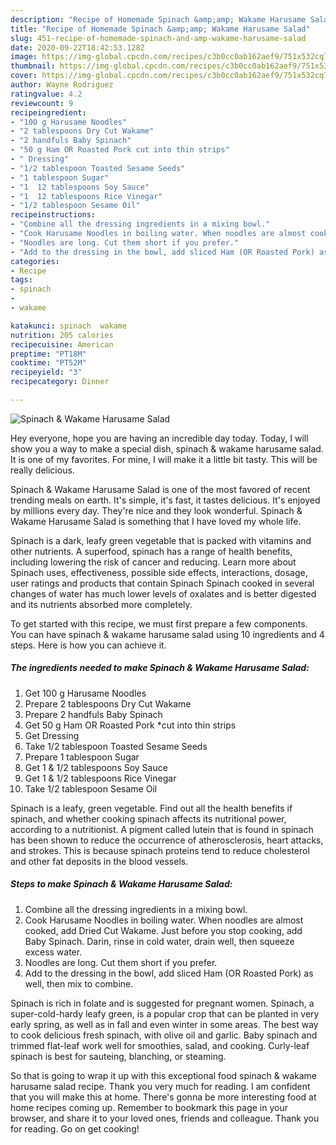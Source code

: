 ```yaml
---
description: "Recipe of Homemade Spinach &amp;amp; Wakame Harusame Salad"
title: "Recipe of Homemade Spinach &amp;amp; Wakame Harusame Salad"
slug: 451-recipe-of-homemade-spinach-and-amp-wakame-harusame-salad
date: 2020-09-22T18:42:53.128Z
image: https://img-global.cpcdn.com/recipes/c3b0cc0ab162aef9/751x532cq70/spinach-wakame-harusame-salad-recipe-main-photo.jpg
thumbnail: https://img-global.cpcdn.com/recipes/c3b0cc0ab162aef9/751x532cq70/spinach-wakame-harusame-salad-recipe-main-photo.jpg
cover: https://img-global.cpcdn.com/recipes/c3b0cc0ab162aef9/751x532cq70/spinach-wakame-harusame-salad-recipe-main-photo.jpg
author: Wayne Rodriguez
ratingvalue: 4.2
reviewcount: 9
recipeingredient:
- "100 g Harusame Noodles"
- "2 tablespoons Dry Cut Wakame"
- "2 handfuls Baby Spinach"
- "50 g Ham OR Roasted Pork cut into thin strips"
- " Dressing"
- "1/2 tablespoon Toasted Sesame Seeds"
- "1 tablespoon Sugar"
- "1  12 tablespoons Soy Sauce"
- "1  12 tablespoons Rice Vinegar"
- "1/2 tablespoon Sesame Oil"
recipeinstructions:
- "Combine all the dressing ingredients in a mixing bowl."
- "Cook Harusame Noodles in boiling water. When noodles are almost cooked, add Dried Cut Wakame. Just before you stop cooking, add Baby Spinach. Darin, rinse in cold water, drain well, then squeeze excess water."
- "Noodles are long. Cut them short if you prefer."
- "Add to the dressing in the bowl, add sliced Ham (OR Roasted Pork) as well, then mix to combine."
categories:
- Recipe
tags:
- spinach
- 
- wakame

katakunci: spinach  wakame 
nutrition: 205 calories
recipecuisine: American
preptime: "PT18M"
cooktime: "PT52M"
recipeyield: "3"
recipecategory: Dinner

---
```



![Spinach &amp; Wakame Harusame Salad](https://img-global.cpcdn.com/recipes/c3b0cc0ab162aef9/751x532cq70/spinach-wakame-harusame-salad-recipe-main-photo.jpg)

Hey everyone, hope you are having an incredible day today. Today, I will show you a way to make a special dish, spinach &amp; wakame harusame salad. It is one of my favorites. For mine, I will make it a little bit tasty. This will be really delicious.

Spinach &amp; Wakame Harusame Salad is one of the most favored of recent trending meals on earth. It's simple, it's fast, it tastes delicious. It's enjoyed by millions every day. They're nice and they look wonderful. Spinach &amp; Wakame Harusame Salad is something that I have loved my whole life.

Spinach is a dark, leafy green vegetable that is packed with vitamins and other nutrients. A superfood, spinach has a range of health benefits, including lowering the risk of cancer and reducing. Learn more about Spinach uses, effectiveness, possible side effects, interactions, dosage, user ratings and products that contain Spinach Spinach cooked in several changes of water has much lower levels of oxalates and is better digested and its nutrients absorbed more completely.


To get started with this recipe, we must first prepare a few components. You can have spinach &amp; wakame harusame salad using 10 ingredients and 4 steps. Here is how you can achieve it.

<!--inarticleads1-->

##### The ingredients needed to make Spinach &amp; Wakame Harusame Salad:

1. Get 100 g Harusame Noodles
1. Prepare 2 tablespoons Dry Cut Wakame
1. Prepare 2 handfuls Baby Spinach
1. Get 50 g Ham OR Roasted Pork *cut into thin strips
1. Get  Dressing
1. Take 1/2 tablespoon Toasted Sesame Seeds
1. Prepare 1 tablespoon Sugar
1. Get 1 &amp; 1/2 tablespoons Soy Sauce
1. Get 1 &amp; 1/2 tablespoons Rice Vinegar
1. Take 1/2 tablespoon Sesame Oil


Spinach is a leafy, green vegetable. Find out all the health benefits if spinach, and whether cooking spinach affects its nutritional power, according to a nutritionist. A pigment called lutein that is found in spinach has been shown to reduce the occurrence of atherosclerosis, heart attacks, and strokes. This is because spinach proteins tend to reduce cholesterol and other fat deposits in the blood vessels. 

<!--inarticleads2-->

##### Steps to make Spinach &amp; Wakame Harusame Salad:

1. Combine all the dressing ingredients in a mixing bowl.
1. Cook Harusame Noodles in boiling water. When noodles are almost cooked, add Dried Cut Wakame. Just before you stop cooking, add Baby Spinach. Darin, rinse in cold water, drain well, then squeeze excess water.
1. Noodles are long. Cut them short if you prefer.
1. Add to the dressing in the bowl, add sliced Ham (OR Roasted Pork) as well, then mix to combine.


Spinach is rich in folate and is suggested for pregnant women. Spinach, a super-cold-hardy leafy green, is a popular crop that can be planted in very early spring, as well as in fall and even winter in some areas. The best way to cook delicious fresh spinach, with olive oil and garlic. Baby spinach and trimmed flat-leaf work well for smoothies, salad, and cooking. Curly-leaf spinach is best for sauteing, blanching, or steaming. 

So that is going to wrap it up with this exceptional food spinach &amp; wakame harusame salad recipe. Thank you very much for reading. I am confident that you will make this at home. There's gonna be more interesting food at home recipes coming up. Remember to bookmark this page in your browser, and share it to your loved ones, friends and colleague. Thank you for reading. Go on get cooking!
